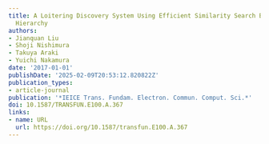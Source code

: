 ```yaml
---
title: A Loitering Discovery System Using Efficient Similarity Search Based on Similarity
  Hierarchy
authors:
- Jianquan Liu
- Shoji Nishimura
- Takuya Araki
- Yuichi Nakamura
date: '2017-01-01'
publishDate: '2025-02-09T20:53:12.820822Z'
publication_types:
- article-journal
publication: '*IEICE Trans. Fundam. Electron. Commun. Comput. Sci.*'
doi: 10.1587/TRANSFUN.E100.A.367
links:
- name: URL
  url: https://doi.org/10.1587/transfun.E100.A.367
---
```


